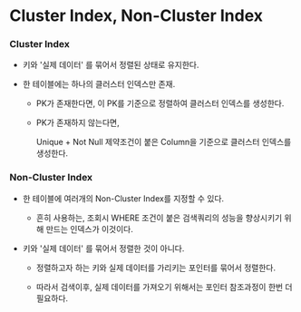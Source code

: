 # Cluster Index, Non-Cluster Index

### Cluster Index

- 키와 '실제 데이터' 를 묶어서 정렬된 상태로 유지한다.

- 한 테이블에는 하나의 클러스터 인덱스만 존재.

    - PK가 존재한다면, 이 PK를 기준으로 정렬하여 클러스터 인덱스를 생성한다.

    - PK가 존재하지 않는다면,
    
       Unique + Not Null 제약조건이 붙은 Column을 기준으로 클러스터 인덱스를 생성한다.

### Non-Cluster Index

- 한 테이블에 여러개의 Non-Cluster Index를 지정할 수 있다.

    - 흔히 사용하는, 조회시 WHERE 조건이 붙은 검색쿼리의 성능을 향상시키기 위해 만드는 인덱스가 이것이다.

- 키와 '실제 데이터' 를 묶어서 정렬한 것이 아니다. 

    - 정렬하고자 하는 키와 실제 데이터를 가리키는 포인터를 묶어서 정렬한다.

    - 따라서 검색이후, 실제 데이터를 가져오기 위해서는 포인터 참조과정이 한번 더 필요하다.
